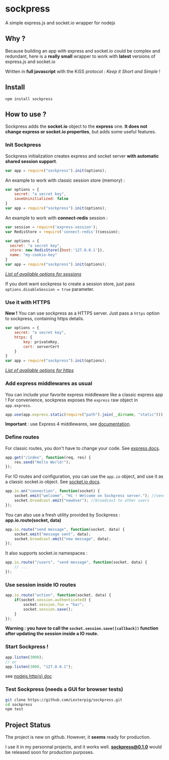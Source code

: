 sockpress
=========

A simple express.js and socket.io wrapper for nodejs

Why ?
-----

Because building an app with express and socket.io could be complex and redundant, here is a **really small** wrapper to work with **latest** versions of express.js and socket.io

Written in **full javascript** with the KiSS protocol : *Keep it Short and Simple* !

Install
-------

```
npm install sockpress
```

How to use ?
------------

Sockpress adds the **socket.io** object to the **express** one. **It does not change express or socket.io properties**, but adds some useful features.

### Init Sockpress

Sockpress initialization creates express and socket server **with automatic shared session support**.

```javascript
var app = require("sockpress").init(options);
```

An example to work with classic session store (memory) :

```javascript
var options = {
	secret: "a secret key",
	saveUninitialized: false
}
var app = require("sockpress").init(options);
```

An example to work with **connect-redis** session :

```javascript
var session = require('express-session');
var RedisStore = require('connect-redis')(session);

var options = {
  secret: "a secret key",
  store: new RedisStore({host:'127.0.0.1'}),
  name: "my-cookie-key"
}
var app = require("sockpress").init(options);
```

*[List of available options for sessions](https://github.com/expressjs/session#options)*

If you dont want sockpress to create a session store, just pass `options.disableSession = true` parameter.

### Use it with HTTPS

**New !** You can use sockpress as a HTTPS server. Just pass a `https` option to sockpress, containing https details.

```javascript
var options = {
	secret: "a secret key",
	https: {
		key: privateKey,
		cert: serverCert
	}
}
var app = require("sockpress").init(options);
```

*[List of available options for https](http://nodejs.org/api/tls.html#tls_tls_createserver_options_secureconnectionlistener)*

### Add express middlewares as usual

You can include your favorite express middleware like a classic express app ! For convenience, sockpress exposes the `express` raw object in `app.express`.

```javascript
app.use(app.express.static(require("path").join(__dirname, "static")));
```

**Important** : use Express 4 middlewares, see [documentation](http://expressjs.com/migrating-4.html#core-changes).

### Define routes

For classic routes, you don't have to change your code. See [express docs](http://expressjs.com/4x/api.html).

```javascript
app.get("/index", function(req, res) {
	res.send("Hello World!");
});
```

For IO routes and configuration, you can use the `app.io` object, and use it as a classic socket.io object. See [socket.io docs](http://socket.io/docs/).

```javascript
app.io.on("connection", function(socket) {
	socket.emit("welcome", "Hi ! Welcome on Sockpress server."); //send to the connected socket
	socket.broadcast.emit("newUser"); //broadcast to other users
});
```

You can also use a fresh utility provided by Sockpress : **app.io.route(socket, data)**

```javascript
app.io.route("send message", function(socket, data) {
	socket.emit("message sent", data);
	socket.broadcast.emit("new message", data);
});
```

It also supports socket.io namespaces :

```javascript
app.io.route("/users", "send message", function(socket, data) {
	// ...
});
```

### Use session inside IO routes

```javascript
app.io.route("action", function(socket, data) {
	if(socket.session.authenticated) {
		socket.session.foo = "bar";
		socket.session.save();
	}
});
```

**Warning : you have to call the `socket.session.save([callback])` function after updating the session inside a IO route.**

### Start Sockpress !

```javascript
app.listen(3000);
// or
app.listen(3000, "127.0.0.1");
```

see [nodejs http(s) doc](http://nodejs.org/api/http.html#http_server_listen_port_hostname_backlog_callback)

### Test Sockpress (needs a GUI for browser tests)

```bash
git clone https://github.com/Lesterpig/sockpress.git
cd sockpress
npm test
```

Project Status
--------------

The project is new on github. However, it **seems** ready for production.

I use it in my personnal projects, and it works well. **sockpress@0.1.0** would be released soon for production purposes.
